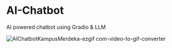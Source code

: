# AI-Chatbot
AI powered chatbot using Gradio &amp; LLM


![AIChatbotKampusMerdeka-ezgif com-video-to-gif-converter](https://github.com/user-attachments/assets/fa30cbb5-3407-42c7-978b-6f7693d37de8)
